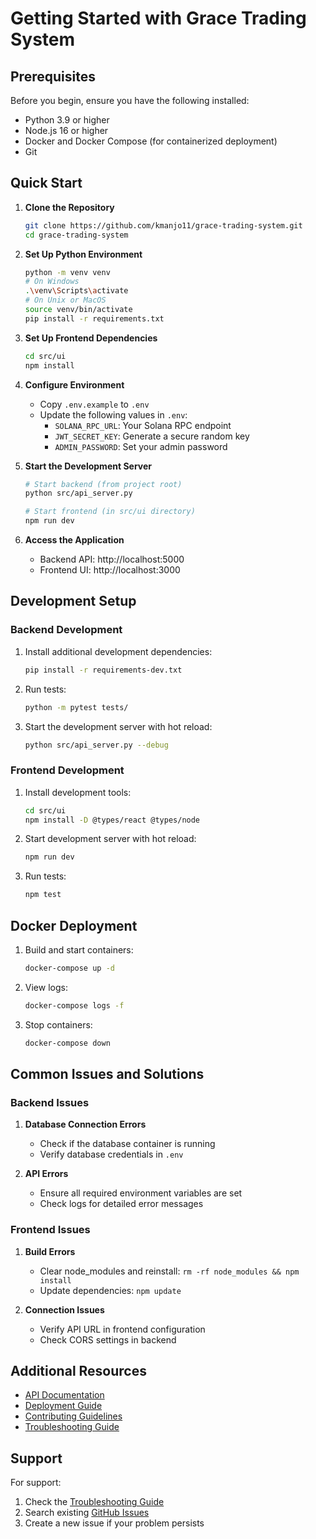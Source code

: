 # Getting Started with Grace Trading System

## Prerequisites

Before you begin, ensure you have the following installed:
- Python 3.9 or higher
- Node.js 16 or higher
- Docker and Docker Compose (for containerized deployment)
- Git

## Quick Start

1. **Clone the Repository**
   ```bash
   git clone https://github.com/kmanjo11/grace-trading-system.git
   cd grace-trading-system
   ```

2. **Set Up Python Environment**
   ```bash
   python -m venv venv
   # On Windows
   .\venv\Scripts\activate
   # On Unix or MacOS
   source venv/bin/activate
   pip install -r requirements.txt
   ```

3. **Set Up Frontend Dependencies**
   ```bash
   cd src/ui
   npm install
   ```

4. **Configure Environment**
   - Copy `.env.example` to `.env`
   - Update the following values in `.env`:
     - `SOLANA_RPC_URL`: Your Solana RPC endpoint
     - `JWT_SECRET_KEY`: Generate a secure random key
     - `ADMIN_PASSWORD`: Set your admin password

5. **Start the Development Server**
   ```bash
   # Start backend (from project root)
   python src/api_server.py

   # Start frontend (in src/ui directory)
   npm run dev
   ```

6. **Access the Application**
   - Backend API: http://localhost:5000
   - Frontend UI: http://localhost:3000

## Development Setup

### Backend Development
1. Install additional development dependencies:
   ```bash
   pip install -r requirements-dev.txt
   ```

2. Run tests:
   ```bash
   python -m pytest tests/
   ```

3. Start the development server with hot reload:
   ```bash
   python src/api_server.py --debug
   ```

### Frontend Development
1. Install development tools:
   ```bash
   cd src/ui
   npm install -D @types/react @types/node
   ```

2. Start development server with hot reload:
   ```bash
   npm run dev
   ```

3. Run tests:
   ```bash
   npm test
   ```

## Docker Deployment

1. Build and start containers:
   ```bash
   docker-compose up -d
   ```

2. View logs:
   ```bash
   docker-compose logs -f
   ```

3. Stop containers:
   ```bash
   docker-compose down
   ```

## Common Issues and Solutions

### Backend Issues
1. **Database Connection Errors**
   - Check if the database container is running
   - Verify database credentials in `.env`

2. **API Errors**
   - Ensure all required environment variables are set
   - Check logs for detailed error messages

### Frontend Issues
1. **Build Errors**
   - Clear node_modules and reinstall: `rm -rf node_modules && npm install`
   - Update dependencies: `npm update`

2. **Connection Issues**
   - Verify API URL in frontend configuration
   - Check CORS settings in backend

## Additional Resources

- [API Documentation](./docs/API.md)
- [Deployment Guide](./deployment/deployment_guide.md)
- [Contributing Guidelines](./CONTRIBUTING.md)
- [Troubleshooting Guide](./docs/TROUBLESHOOTING.md)

## Support

For support:
1. Check the [Troubleshooting Guide](./docs/TROUBLESHOOTING.md)
2. Search existing [GitHub Issues](https://github.com/kmanjo11/grace-trading-system/issues)
3. Create a new issue if your problem persists
